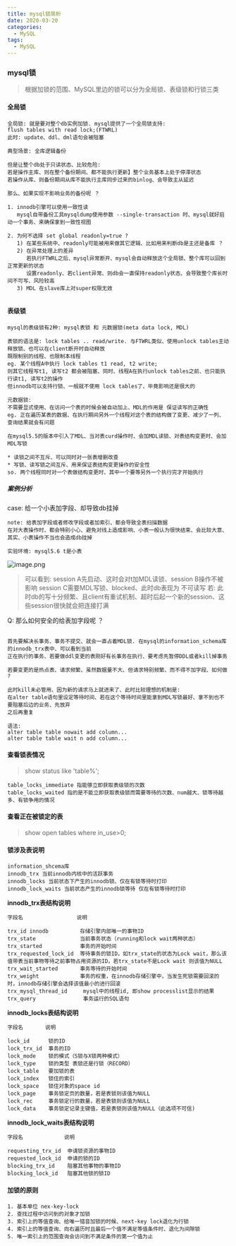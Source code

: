 ```yaml
---
title: mysql锁简析
date: 2020-03-20
categories:
  - MySQL
tags:
  - MySQL
---
```

### mysql锁

> 根据加锁的范围、MySQL里边的锁可以分为全局锁、表级锁和行锁三类

#### 全局锁
```
全局锁: 就是要对整个db实例加锁. mysql提供了一个全局锁支持: 
flush tables with read lock;(FTWRL)
此时: update、ddl、dml语句会被阻塞

典型场景: 全库逻辑备份

但是让整个db处于只读状态、比较危险:
若是操作主库、则在整个备份期间、都不能执行更新】整个业务基本上处于停滞状态
若操作从库、则备份期间从库不能执行主库同步过来的binlog、会导致主从延迟

那么、如果实现不影响业务的备份呢 ？

1. innodb引擎可以使用一致性读
   mysql自带备份工具mysqldump使用参数 --single-transaction 时、mysql就好启动一个事务、来确保拿到一致性视图

2. 为何不选择 set global readonly=true ?
   1) 在某些系统中、readonly可能被用来做其它逻辑、比如用来判断db是主还是备库 ？
   2) 在异常处理上的差异
      若执行FTWRL之后、mysql异常断开、mysql会自动释放这个全局锁、整个库可以回到正常更新的状态
      设置readonly、若client异常、则db会一直保持readonly状态、会导致整个库长时间不可写、风险较高
   3) MDL 在slave库上对super权限无效
      
```

#### 表级锁
```
mysql的表级锁有2种: mysql表锁 和 元数据锁(meta data lock, MDL)

表锁的语法是: lock tables .. read/write. 与FTWRL类似、使用unlock tables主动释放锁、也可以在client断开时自动释放
既限制别的线程、也限制本线程
eg. 某个线程A中执行 lock tables t1 read, t2 write; 
则其它线程写t1, 读写t2 都会被阻塞、同时、线程A在执行unlock tables之前、也只能执行读t1, 读写t2的操作
但innodb可以支持行锁、一般就不使用 lock tables了、毕竟影响还是很大的

元数据锁:
不需要显式使用、在访问一个表的时候会被自动加上、MDL的作用是 保证读写的正确性
eg. 正在遍历某表的数据、在执行期间另外一个线程对这个表的结构做了变更、减少了一列、查询结果就会有问题

在mysql5.5的版本中引入了MDL、当对表curd操作时、会加MDL读锁、对表结构变更时、会加MDL写锁

* 读锁之间不互斥、可以同时对一张表增删改查
* 写锁、读写锁之间互斥、用来保证表结构变更操作的安全性
so. 两个线程同时对一个表做结构变更时、其中一个要等另外一个执行完才开始执行 

```

##### 案例分析
case: 给一个小表加字段、却导致db挂掉
```
note: 给表加字段或者修改字段或者加索引、都会导致全表扫描数据
在对大表操作时、都会特别小心、避免对线上造成影响、小表一般认为很快结束、会比较大意、其实、小表操作不当也会造成db挂掉

实验环境: mysql5.6 t是小表
```
![image.png](https://upload-images.jianshu.io/upload_images/14027542-94717b6aa177cad2.png?imageMogr2/auto-orient/strip%7CimageView2/2/w/1240)

> 可以看到: session A先启动、这时会对t加MDL读锁、session B操作不被影响
session C需要MDL写锁、blocked、此时db表现为 不可读写
若: 此时db的写十分频繁、且client有重试机制、超时后起一个新的session、这些session很快就会把连接打满

Q: 那么如何安全的给表加字段呢 ？
```

首先要解决长事务、事务不提交、就会一直占着MDL锁. 在mysql的information_schema库的innodb_trx表中、可以看到当前
正在执行的事务、若要做ddl变更的表刚好有长事务在执行、要考虑先暂停DDL或者kill掉事务

若要变更的是热点表、请求频繁、虽然数据量不大、但请求特别频繁、而不得不加字段、如何做 ?

此时kill未必管用、因为新的请求马上就进来了、此时比较理想的机制是: 
在alter table语句里设定等待时间、若在这个等待时间里能拿到MDL写锁最好、拿不到也不要阻塞后边的业务、先放弃
之后再重复

语法: 
alter table table nowait add column...
alter table table wait n add column...

```


#### 查看锁表情况

> show status like 'table%';

```
table_locks_immediate 指能够立即获取表级锁的次数
table_locks_waited 指的是不能立即获取表级锁而需要等待的次数、num越大、锁等待越多、有锁争用的情况
```

#### 查看正在被锁定的表
> show open tables where in_use>0;

#### 锁涉及表说明
```
information_shcema库
innodb_trx 当前innodb内核中的活跃事务
innodb_locks 当前状态下产生的innodb锁、仅在有锁等待时打印
innodb_lock_waits 当前状态产生的innodb锁等待 仅在有锁等待时打印
```

**innodb_trx表结构说明**
```
字段名                 说明

trx_id innodb          存储引擎内部唯一的事物ID 
trx_state              当前事务状态（running和lock wait两种状态） 
trx_started            事务的开始时间 
trx_requested_lock_id  等待事务的锁ID，如trx_state的状态为Lock wait，那么该值带表当前事物等待之前事物占用资源的ID，若trx_state不是Lock wait 则该值为NULL 
trx_wait_started       事务等待的开始时间 
trx_weight             事务的权重，在innodb存储引擎中，当发生死锁需要回滚的时，innodb存储引擎会选择该值最小的进行回滚 
trx_mysql_thread_id     mysql中的线程id, 即show processlist显示的结果 
trx_query               事务运行的SQL语句 
```

**innodb_locks表结构说明**
```
字段名       说明

lock_id      锁的ID 
lock_trx_id  事务的ID 
lock_mode    锁的模式（S锁与X锁两种模式） 
lock_type    锁的类型 表锁还是行锁（RECORD） 
lock_table   要加锁的表 
lock_index   锁住的索引 
lock_space   锁住对象的space id 
lock_page    事务锁定页的数量，若是表锁则该值为NULL 
lock_rec     事务锁定行的数量，若是表锁则该值为NULL 
lock_data    事务锁定记录主键值，若是表锁则该值为NULL（此选项不可信)
```

**innodb_lock_waits表结构说明**
```
字段名             说明 

requesting_trx_id  申请锁资源的事物ID 
requested_lock_id  申请的锁的ID 
blocking_trx_id    阻塞其他事物的事物ID 
blocking_lock_id   阻塞其他锁的锁ID
```

#### 加锁的原则
```
1. 基本单位 nex-key-lock
2. 查找过程中访问到的对象才加锁
3. 索引上的等值查询、给唯一错音加锁的时候、next-key lock退化为行锁
4. 索引上的等值查询、向右遍历时且最后一个值不满足等值条件时、退化为间隙锁
5. 唯一索引上的范围查询会访问到不满足条件的第一个值为止
```
